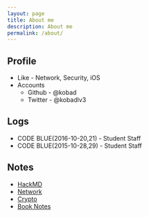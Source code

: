 ```yaml
---
layout: page
title: About me
description: About me
permalink: /about/
---
```


## Profile

* Like - Network, Security, iOS
* Accounts
  * Github - @kobad
  * Twitter - @kobadlv3

## Logs

* CODE BLUE(2016-10-20,21) - Student Staff
* CODE BLUE(2015-10-28,29) - Student Staff

## Notes

* [HackMD](https://hackmd.io/recent)
* [Network](https://hackmd.io/OwYwDAbAJgnAHBAtAMwCzGI1AmCBTRAQyikMQCMBmS7QuQgRmhiiA===)
* [Crypto](https://hackmd.io/BwRgnATArALApgQwLQCMFgCZJgYzsJBCAZmKRADMqcKFgUYIUg==)
* [Book Notes](https://hackmd.io/GYYwpgbAzARjBMBaAjATngFkR4BDYiAHFLlImGCIWhMhgCYj1A==)
